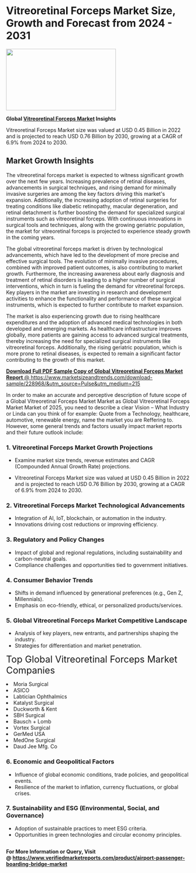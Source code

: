 <H1>Vitreoretinal Forceps Market Size, Growth and Forecast from 2024 - 2031</H1><img class="aligncenter size-medium wp-image-584254" src="https://thirdeyenews.in/wp-content/uploads/2024/09/Global-Market-Research-300x168.jpeg" alt="" width="300" height="168" /><p><strong>Global&nbsp;<a href="https://www.marketsizeandtrends.com/download-sample/228968/&amp;utm_source=Pulse&amp;utm_medium=215">Vitreoretinal Forceps Market</a> Insights</strong></p><p>Vitreoretinal Forceps Market size was valued at USD 0.45 Billion in 2022 and is projected to reach USD 0.76 Billion by 2030, growing at a CAGR of 6.9% from 2024 to 2030.</p><p><h2>Market Growth Insights</h2> <p>The vitreoretinal forceps market is expected to witness significant growth over the next few years. Increasing prevalence of retinal diseases, advancements in surgical techniques, and rising demand for minimally invasive surgeries are among the key factors driving this market's expansion. Additionally, the increasing adoption of retinal surgeries for treating conditions like diabetic retinopathy, macular degeneration, and retinal detachment is further boosting the demand for specialized surgical instruments such as vitreoretinal forceps. With continuous innovations in surgical tools and techniques, along with the growing geriatric population, the market for vitreoretinal forceps is projected to experience steady growth in the coming years.</p> <p><a href="https://www.example.com/sample-download"></a></p> <p>The global vitreoretinal forceps market is driven by technological advancements, which have led to the development of more precise and effective surgical tools. The evolution of minimally invasive procedures, combined with improved patient outcomes, is also contributing to market growth. Furthermore, the increasing awareness about early diagnosis and treatment of retinal disorders is leading to a higher number of surgical interventions, which in turn is fueling the demand for vitreoretinal forceps. Key players in the market are investing in research and development activities to enhance the functionality and performance of these surgical instruments, which is expected to further contribute to market expansion.</p> <p>The market is also experiencing growth due to rising healthcare expenditures and the adoption of advanced medical technologies in both developed and emerging markets. As healthcare infrastructure improves globally, more patients are gaining access to advanced surgical treatments, thereby increasing the need for specialized surgical instruments like vitreoretinal forceps. Additionally, the rising geriatric population, which is more prone to retinal diseases, is expected to remain a significant factor contributing to the growth of this market.</p> <p><a href="https://www.example.com/more-info"></p><p><span class=""><strong>Download Full PDF Sample Copy of Global Vitreoretinal Forceps Market Report</strong> @ <a href="https://www.marketsizeandtrends.com/download-sample/228968/&amp;utm_source=Pulse&amp;utm_medium=215" target="_blank">https://www.marketsizeandtrends.com/download-sample/228968/&amp;utm_source=Pulse&amp;utm_medium=215</a></span></p><p>In order to make an accurate and perceptive description of future scope of a Global&nbsp;Vitreoretinal Forceps Market Market as Global&nbsp;Vitreoretinal Forceps Market Market of 2025, you need to describe a clear Vision &ndash; What Industry or Linda can you think of for example: Quote from a Technology, healthcare, automotive, renewable energy, name the market you are Reffering to. However, some general trends and factors usually impact market reports and their future outlook include:</p><h3>1.&nbsp;<strong>Vitreoretinal Forceps Market Growth Projections</strong></h3><ul><li>Examine market size trends, revenue estimates and CAGR (Compounded Annual Growth Rate) projections.</li><li><p>Vitreoretinal Forceps Market size was valued at USD 0.45 Billion in 2022 and is projected to reach USD 0.76 Billion by 2030, growing at a CAGR of 6.9% from 2024 to 2030.</p></li></ul><h3>2.&nbsp;<strong>Vitreoretinal Forceps Market Technological Advancements</strong></h3><ul><li>Integration of AI, IoT, blockchain, or automation in the industry.</li><li>Innovations driving cost reductions or improving efficiency.</li></ul><h3>3.&nbsp;<strong>Regulatory and Policy Changes</strong></h3><ul><li>Impact of global and regional regulations, including sustainability and carbon-neutral goals.</li><li>Compliance challenges and opportunities tied to government initiatives.</li></ul><h3>4.&nbsp;<strong>Consumer Behavior Trends</strong></h3><ul><li>Shifts in demand influenced by generational preferences (e.g., Gen Z, Millennials).</li><li>Emphasis on eco-friendly, ethical, or personalized products/services.</li></ul><h3>5.&nbsp;<strong>Global Vitreoretinal Forceps Market Competitive Landscape</strong></h3><ul><li>Analysis of key players, new entrants, and partnerships shaping the industry.</li><li>Strategies for differentiation and market penetration.</li></ul><p data-pm-slice="1 1 []"><span style="color: inherit; font-family: inherit; font-size: 25px;">Top Global Vitreoretinal Forceps Market Companies</span></p><div class="" data-test-id=""><p><li>Moria Surgical</li><li> ASICO</li><li> Labtician Ophthalmics</li><li> Katalyst Surgical</li><li> Duckworth & Kent</li><li> SBH Surgical</li><li> Bausch + Lomb</li><li> Vortex Surgical</li><li> GerMed USA</li><li> MedOne Surgical</li><li> Daud Jee Mfg. Co</li></p></div><h3>6.&nbsp;<strong>Economic and Geopolitical Factors</strong></h3><ul><li>Influence of global economic conditions, trade policies, and geopolitical events.</li><li>Resilience of the market to inflation, currency fluctuations, or global crises.</li></ul><h3>7.&nbsp;<strong>Sustainability and ESG (Environmental, Social, and Governance)</strong></h3><ul><li>Adoption of sustainable practices to meet ESG criteria.</li><li>Opportunities in green technologies and circular economy principles.</li></ul><h2><strong style="font-size: 14px;">For More Information or Query, Visit @&nbsp;</strong><a style="background-color: #ffffff; font-size: 14px;" href="https://www.marketsizeandtrends.com/report/vitreoretinal-forceps-market/" target="_blank">https://www.verifiedmarketreports.com/product/airport-passenger-boarding-bridge-market</a></h2>
